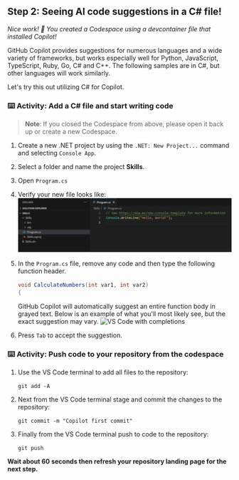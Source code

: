 <!--
  <<< Author notes: Step 2 >>>
  Start this step by acknowledging the previous step.
  Define terms and link to docs.github.com.
-->

## Step 2: Seeing AI code suggestions in a C# file!

_Nice work! :tada: You created a Codespace using a devcontainer file that installed Copilot!_

GitHub Copilot provides suggestions for numerous languages and a wide variety of frameworks, but works especially well for Python, JavaScript, TypeScript, Ruby, Go, C# and C++. The following samples are in C#, but other languages will work similarly.

Let's try this out utilizing C# for Copilot.

### :keyboard: Activity: Add a C# file and start writing code

> **Note**:
> If you closed the Codespace from above, please open it back up or create a new Codespace.

1. Create a new .NET project by using the `.NET: New Project...` command and selecting `Console App`. 
1. Select a folder and name the project **Skills**.
1. Open `Program.cs`
1. Verify your new file looks like:
   ![VS code with a new Program.cs](./img/2-skills-dotnet-0.png)
1. In the `Program.cs` file, remove any code and then type the following function header.

   ```csharp
   void CalculateNumbers(int var1, int var2)
   {
   ```

   GitHub Copilot will automatically suggest an entire function body in grayed text. Below is an example of what you'll most likely see, but the exact suggestion may vary.
   ![VS Code with completions](./img/2-skills-1.png)

5. Press `Tab` to accept the suggestion.

### :keyboard: Activity: Push code to your repository from the codespace

1. Use the VS Code terminal to add all files to the repository:

   ```
   git add -A
   ```

2. Next from the VS Code terminal stage and commit the changes to the repository:

   ```
   git commit -m "Copilot first commit"
   ```

3. Finally from the VS Code terminal push to code to the repository:

   ```
   git push
   ```

**Wait about 60 seconds then refresh your repository landing page for the next step.**

